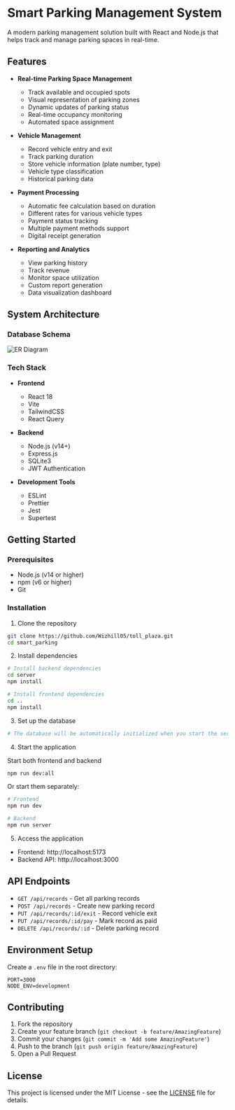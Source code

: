 # Smart Parking Management System

A modern parking management solution built with React and Node.js that helps track and manage parking spaces in real-time.

## Features

- **Real-time Parking Space Management**

  - Track available and occupied spots
  - Visual representation of parking zones
  - Dynamic updates of parking status
  - Real-time occupancy monitoring
  - Automated space assignment

- **Vehicle Management**

  - Record vehicle entry and exit
  - Track parking duration
  - Store vehicle information (plate number, type)
  - Vehicle type classification
  - Historical parking data

- **Payment Processing**

  - Automatic fee calculation based on duration
  - Different rates for various vehicle types
  - Payment status tracking
  - Multiple payment methods support
  - Digital receipt generation

- **Reporting and Analytics**
  - View parking history
  - Track revenue
  - Monitor space utilization
  - Custom report generation
  - Data visualization dashboard

## System Architecture

### Database Schema

![ER Diagram](https://github.com/user-attachments/assets/db4f947b-650c-49ef-8ae6-8de205a9915c)

### Tech Stack

- **Frontend**

  - React 18
  - Vite
  - TailwindCSS
  - React Query

- **Backend**

  - Node.js (v14+)
  - Express.js
  - SQLite3
  - JWT Authentication

- **Development Tools**
  - ESLint
  - Prettier
  - Jest
  - Supertest

## Getting Started

### Prerequisites

- Node.js (v14 or higher)
- npm (v6 or higher)
- Git

### Installation

1. Clone the repository

```bash
git clone https://github.com/Wizhill05/toll_plaza.git
cd smart_parking
```

2. Install dependencies

```bash
# Install backend dependencies
cd server
npm install

# Install frontend dependencies
cd ..
npm install
```

3. Set up the database

```bash
# The database will be automatically initialized when you start the server
```

4. Start the application

Start both frontend and backend

```bash
npm run dev:all
```

Or start them separately:

```bash
# Frontend
npm run dev

# Backend
npm run server
```

5. Access the application

- Frontend: http://localhost:5173
- Backend API: http://localhost:3000

## API Endpoints

- `GET /api/records` - Get all parking records
- `POST /api/records` - Create new parking record
- `PUT /api/records/:id/exit` - Record vehicle exit
- `PUT /api/records/:id/pay` - Mark record as paid
- `DELETE /api/records/:id` - Delete parking record

## Environment Setup

Create a `.env` file in the root directory:

```env
PORT=3000
NODE_ENV=development
```

## Contributing

1. Fork the repository
2. Create your feature branch (`git checkout -b feature/AmazingFeature`)
3. Commit your changes (`git commit -m 'Add some AmazingFeature'`)
4. Push to the branch (`git push origin feature/AmazingFeature`)
5. Open a Pull Request

## License

This project is licensed under the MIT License - see the [LICENSE](LICENSE) file for details.
